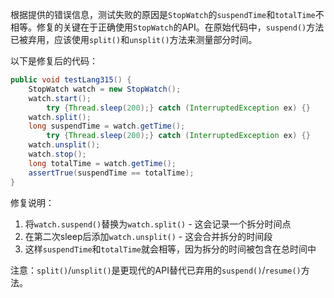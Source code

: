 根据提供的错误信息，测试失败的原因是`StopWatch`的`suspendTime`和`totalTime`不相等。修复的关键在于正确使用`StopWatch`的API。在原始代码中，`suspend()`方法已被弃用，应该使用`split()`和`unsplit()`方法来测量部分时间。

以下是修复后的代码：

```java
public void testLang315() {
    StopWatch watch = new StopWatch();
    watch.start();
        try {Thread.sleep(200);} catch (InterruptedException ex) {}
    watch.split();
    long suspendTime = watch.getTime();
        try {Thread.sleep(200);} catch (InterruptedException ex) {}
    watch.unsplit();
    watch.stop();
    long totalTime = watch.getTime();
    assertTrue(suspendTime == totalTime);
}
```

修复说明：
1. 将`watch.suspend()`替换为`watch.split()` - 这会记录一个拆分时间点
2. 在第二次sleep后添加`watch.unsplit()` - 这会合并拆分的时间段
3. 这样`suspendTime`和`totalTime`就会相等，因为拆分的时间被包含在总时间中

注意：`split()`/`unsplit()`是更现代的API替代已弃用的`suspend()`/`resume()`方法。